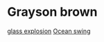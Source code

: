 # Grayson brown

[glass explosion](http://venicetravelblog.com/2010/04/murano-simone-cenedese-glass-sculpture.html)
[Ocean swing](https://www.demilked.com/shaped-layered-glass-concrete-sculptures-ben-young/)
